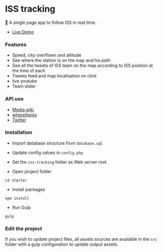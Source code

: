 ISS tracking
=================

:rocket: A single page app to follow ISS in real time.
* [Live Demo](http://isstracker.theorosel.com/)

### Features
- Speed, city overflown and altitude
- See where the station is on the map and his path
- See all the tweets of ISS team on the map according to ISS position at the time of each
- Tweets feed and map localisation on click
- live youtube
- Team slider

### API use
* [Media wiki](https://www.mediawiki.org/wiki/MediaWiki/fr)
* [wheretheiss](http://wheretheiss.at/w/developer)
* [Twitter](https://dev.twitter.com/rest/public)

### Installation
- Import database structure from `database.sql`
- Update config values in `config.php`
- Set the `iss-tracking` folder as Web server root

- Open project folder
```shell
cd starter
```
* Install packages
```shell
npm install
```
* Run Gulp
```shell
gulp
```

### Edit the project
If you wish to update project files, all assets sources are available in the `src` folder with a gulp configuration to update output assets.
